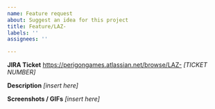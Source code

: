```yaml
---
name: Feature request
about: Suggest an idea for this project
title: Feature/LAZ-
labels: ''
assignees: ''

---
```


**JIRA Ticket**
https://perigongames.atlassian.net/browse/LAZ- *[TICKET NUMBER]*

**Description**
*[insert here]*

**Screenshots / GIFs**
*[insert here]*

